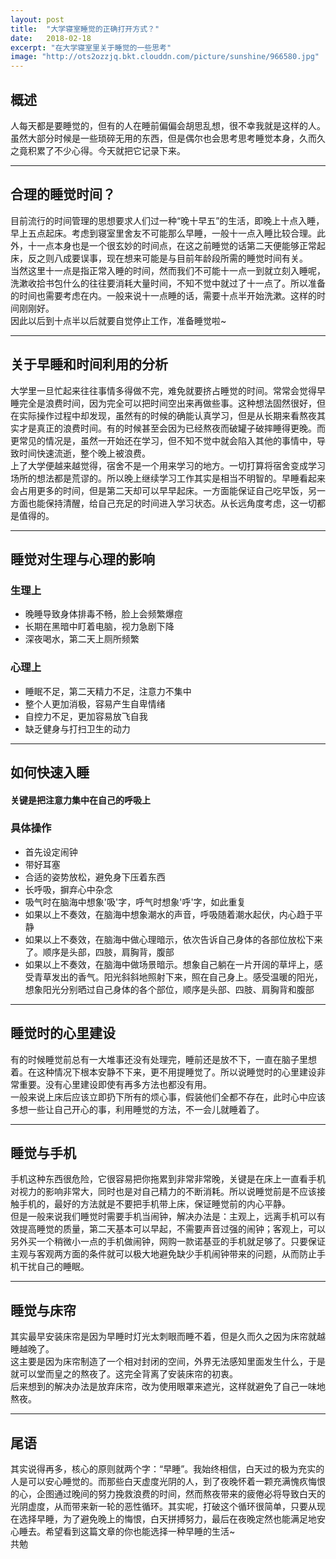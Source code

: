 ```yaml
---
layout: post
title:  "大学寝室睡觉的正确打开方式？"
date:   2018-02-18
excerpt: "在大学寝室里关于睡觉的一些思考"
image: "http://ots2ozzjq.bkt.clouddn.com/picture/sunshine/966580.jpg"
---
```



## 概述
人每天都是要睡觉的，但有的人在睡前偏偏会胡思乱想，很不幸我就是这样的人。虽然大部分时候是一些琐碎无用的东西，但是偶尔也会思考思考睡觉本身，久而久之竟积累了不少心得。今天就把它记录下来。  

---
## 合理的睡觉时间？
目前流行的时间管理的思想要求人们过一种“晚十早五”的生活，即晚上十点入睡，早上五点起床。考虑到寝室里舍友不可能那么早睡，一般十一点入睡比较合理。此外，十一点本身也是一个很玄妙的时间点，在这之前睡觉的话第二天便能够正常起床，反之则八成要误事，现在想来可能是与目前年龄段所需的睡觉时间有关。  
当然这里十一点是指正常入睡的时间，然而我们不可能十一点一到就立刻入睡呢，洗漱收拾书包什么的往往要消耗大量时间，不知不觉中就过了十一点了。所以准备的时间也需要考虑在内。一般来说十一点睡的话，需要十点半开始洗漱。这样的时间刚刚好。  
因此以后到十点半以后就要自觉停止工作，准备睡觉啦~  

---
## 关于早睡和时间利用的分析
大学里一旦忙起来往往事情多得做不完，难免就要挤占睡觉的时间。常常会觉得早睡完全是浪费时间，因为完全可以把时间空出来再做些事。这种想法固然很好，但在实际操作过程中却发现，虽然有的时候的确能认真学习，但是从长期来看熬夜其实才是真正的浪费时间。有的时候甚至会因为已经熬夜而破罐子破摔睡得更晚。而更常见的情况是，虽然一开始还在学习，但不知不觉中就会陷入其他的事情中，导致时间快速流逝，整个晚上被浪费。  
上了大学便越来越觉得，宿舍不是一个用来学习的地方。一切打算将宿舍变成学习场所的想法都是荒谬的。所以晚上继续学习工作其实是相当不明智的。早睡看起来会占用更多的时间，但是第二天却可以早早起床。一方面能保证自己吃早饭，另一方面也能保持清醒，给自己充足的时间进入学习状态。从长远角度考虑，这一切都是值得的。

---
## 睡觉对生理与心理的影响
### 生理上
- 晚睡导致身体排毒不畅，脸上会频繁爆痘
- 长期在黑暗中盯着电脑，视力急剧下降
- 深夜喝水，第二天上厕所频繁

### 心理上
- 睡眠不足，第二天精力不足，注意力不集中  
- 整个人更加消极，容易产生自卑情绪
- 自控力不足，更加容易放飞自我
- 缺乏健身与打扫卫生的动力

---
## 如何快速入睡
#### 关键是把注意力集中在自己的呼吸上
### 具体操作
- 首先设定闹钟
- 带好耳塞
- 合适的姿势放松，避免身下压着东西
- 长呼吸，摒弃心中杂念
- 吸气时在脑海中想象'吸'字，呼气时想象'呼'字，如此重复
- 如果以上不奏效，在脑海中想象潮水的声音，呼吸随着潮水起伏，内心趋于平静
- 如果以上不奏效，在脑海中做心理暗示，依次告诉自己身体的各部位放松下来了。顺序是头部，四肢，肩胸背，腹部
- 如果以上不奏效，在脑海中做场景暗示。想象自己躺在一片开阔的草坪上，感受青草发出的香气。阳光斜斜地照射下来，照在自己身上。感受温暖的阳光，想象阳光分别晒过自己身体的各个部位，顺序是头部、四肢、肩胸背和腹部  

---
## 睡觉时的心里建设
有的时候睡觉前总有一大堆事还没有处理完，睡前还是放不下，一直在脑子里想着。在这种情况下根本安静不下来，更不用提睡觉了。所以说睡觉时的心里建设非常重要。没有心里建设即使有再多方法也都没有用。   
一般来说上床后应该立即扔下所有的烦心事，假装他们全都不存在，此时心中应该多想一些让自己开心的事，利用睡觉的方法，不一会儿就睡着了。  

---
## 睡觉与手机
手机这种东西很危险，它很容易把你拖累到非常非常晚，关键是在床上一直看手机对视力的影响非常大，同时也是对自己精力的不断消耗。所以说睡觉前是不应该接触手机的，最好的方法就是不要把手机带上床，保证睡觉前的内心平静。    
但是一般来说我们睡觉时需要手机当闹钟，解决办法是：主观上，远离手机可以有效提高睡觉的质量，第二天基本可以早起，不需要声音过强的闹钟；客观上，可以另外买一个稍微小一点的手机做闹钟，网购一款诺基亚的手机就足够了。只要保证主观与客观两方面的条件就可以极大地避免缺少手机闹钟带来的问题，从而防止手机干扰自己的睡眠。  

---
## 睡觉与床帘
其实最早安装床帘是因为早睡时灯光太刺眼而睡不着，但是久而久之因为床帘就越睡越晚了。  
这主要是因为床帘制造了一个相对封闭的空间，外界无法感知里面发生什么，于是就可以堂而皇之的熬夜了。这完全背离了安装床帘的初衷。  
后来想到的解决办法是放弃床帘，改为使用眼罩来遮光，这样就避免了自己一味地熬夜。  

---
## 尾语
其实说得再多，核心的原则就两个字：“早睡”。我始终相信，白天过的极为充实的人是可以安心睡觉的。而那些白天虚度光阴的人，到了夜晚怀着一颗充满愧疚悔恨的心，企图通过晚间的努力挽救浪费的时间，然而熬夜带来的疲倦必将导致白天的光阴虚度，从而带来新一轮的恶性循环。其实呢，打破这个循环很简单，只要从现在选择早睡，为了避免晚上的悔恨，白天拼搏努力，最后在夜晚定然也能满足地安心睡去。希望看到这篇文章的你也能选择一种早睡的生活~  
共勉   